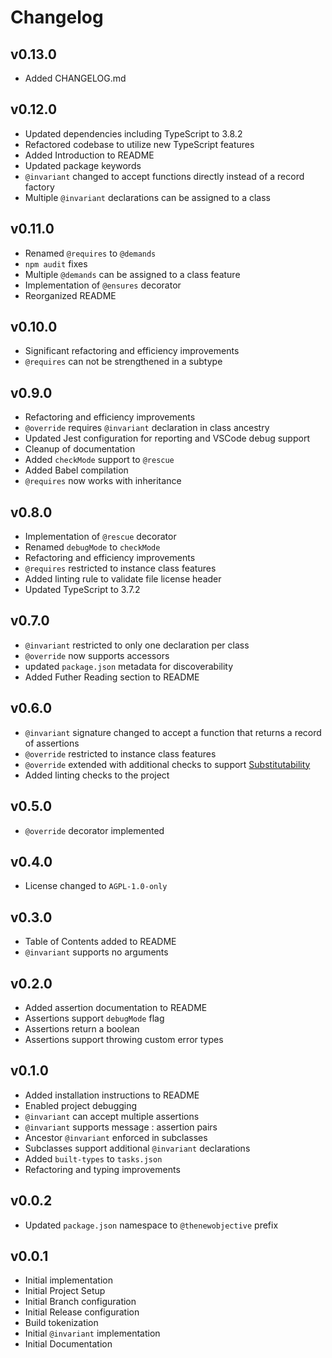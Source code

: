 # Changelog

## v0.13.0

- Added CHANGELOG.md

## v0.12.0

- Updated dependencies including TypeScript to 3.8.2
- Refactored codebase to utilize new TypeScript features
- Added Introduction to README
- Updated package keywords
- `@invariant` changed to accept functions directly instead of a record factory
- Multiple `@invariant` declarations can be assigned to a class

## v0.11.0

- Renamed `@requires` to `@demands`
- `npm audit` fixes
- Multiple `@demands` can be assigned to a class feature
- Implementation of `@ensures` decorator
- Reorganized README

## v0.10.0

- Significant refactoring and efficiency improvements
- `@requires` can not be strengthened in a subtype

## v0.9.0

- Refactoring and efficiency improvements
- `@override` requires `@invariant` declaration in class ancestry
- Updated Jest configuration for reporting and VSCode debug support
- Cleanup of documentation
- Added `checkMode` support to `@rescue`
- Added Babel compilation
- `@requires` now works with inheritance

## v0.8.0

- Implementation of `@rescue` decorator
- Renamed `debugMode` to `checkMode`
- Refactoring and efficiency improvements
- `@requires` restricted to instance class features
- Added linting rule to validate file license header
- Updated TypeScript to 3.7.2

## v0.7.0

- `@invariant` restricted to only one declaration per class
- `@override` now supports accessors
- updated `package.json` metadata for discoverability
- Added Futher Reading section to README

## v0.6.0

- `@invariant` signature changed to accept a function that returns
a record of assertions
- `@override` restricted to instance class features
- `@override` extended with additional checks to support [Substitutability](https://en.wikipedia.org/wiki/Liskov_substitution_principle)
- Added linting checks to the project

## v0.5.0

- `@override` decorator implemented

## v0.4.0

- License changed to `AGPL-1.0-only`

## v0.3.0

- Table of Contents added to README
- `@invariant` supports no arguments

## v0.2.0

- Added assertion documentation to README
- Assertions support `debugMode` flag
- Assertions return a boolean
- Assertions support throwing custom error types

## v0.1.0

- Added installation instructions to README
- Enabled project debugging
- `@invariant` can accept multiple assertions
- `@invariant` supports message : assertion pairs
- Ancestor `@invariant` enforced in subclasses
- Subclasses support additional `@invariant` declarations
- Added `built-types` to `tasks.json`
- Refactoring and typing improvements

## v0.0.2

- Updated `package.json` namespace to `@thenewobjective` prefix

## v0.0.1

- Initial implementation
- Initial Project Setup
- Initial Branch configuration
- Initial Release configuration
- Build tokenization
- Initial `@invariant` implementation
- Initial Documentation
